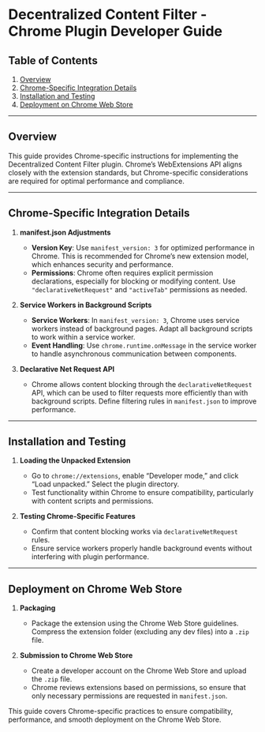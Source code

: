 # Decentralized Content Filter - Chrome Plugin Developer Guide

## Table of Contents
1. [Overview](#overview)
2. [Chrome-Specific Integration Details](#chrome-specific-integration-details)
3. [Installation and Testing](#installation-and-testing)
4. [Deployment on Chrome Web Store](#deployment-on-chrome-web-store)

---

## Overview
This guide provides Chrome-specific instructions for implementing the Decentralized Content Filter plugin. Chrome’s WebExtensions API aligns closely with the extension standards, but Chrome-specific considerations are required for optimal performance and compliance.

---

## Chrome-Specific Integration Details

1. **manifest.json Adjustments**
   - **Version Key**: Use `manifest_version: 3` for optimized performance in Chrome. This is recommended for Chrome’s new extension model, which enhances security and performance.
   - **Permissions**: Chrome often requires explicit permission declarations, especially for blocking or modifying content. Use `"declarativeNetRequest"` and `"activeTab"` permissions as needed.

2. **Service Workers in Background Scripts**
   - **Service Workers**: In `manifest_version: 3`, Chrome uses service workers instead of background pages. Adapt all background scripts to work within a service worker.
   - **Event Handling**: Use `chrome.runtime.onMessage` in the service worker to handle asynchronous communication between components.

3. **Declarative Net Request API**
   - Chrome allows content blocking through the `declarativeNetRequest` API, which can be used to filter requests more efficiently than with background scripts. Define filtering rules in `manifest.json` to improve performance.

---

## Installation and Testing

1. **Loading the Unpacked Extension**
   - Go to `chrome://extensions`, enable “Developer mode,” and click “Load unpacked.” Select the plugin directory.
   - Test functionality within Chrome to ensure compatibility, particularly with content scripts and permissions.

2. **Testing Chrome-Specific Features**
   - Confirm that content blocking works via `declarativeNetRequest` rules.
   - Ensure service workers properly handle background events without interfering with plugin performance.

---

## Deployment on Chrome Web Store

1. **Packaging**
   - Package the extension using the Chrome Web Store guidelines. Compress the extension folder (excluding any dev files) into a `.zip` file.

2. **Submission to Chrome Web Store**
   - Create a developer account on the Chrome Web Store and upload the `.zip` file.
   - Chrome reviews extensions based on permissions, so ensure that only necessary permissions are requested in `manifest.json`.

This guide covers Chrome-specific practices to ensure compatibility, performance, and smooth deployment on the Chrome Web Store.
